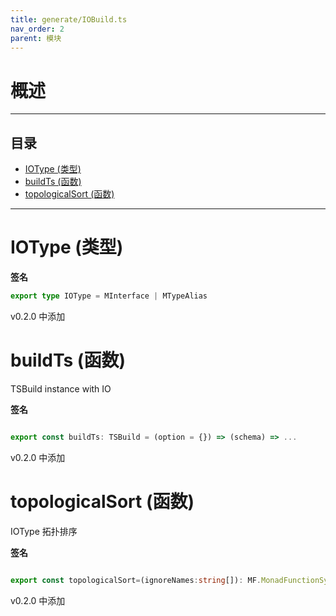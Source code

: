 ```yaml
---
title: generate/IOBuild.ts
nav_order: 2
parent: 模块
---
```


# 概述

---

<h2 class="text-delta">目录</h2>

- [IOType (类型)](#iotype-%E7%B1%BB%E5%9E%8B)
- [buildTs (函数)](#buildts-%E5%87%BD%E6%95%B0)
- [topologicalSort (函数)](#topologicalsort-%E5%87%BD%E6%95%B0)

---

# IOType (类型)

**签名**

```ts
export type IOType = MInterface | MTypeAlias
```

v0.2.0 中添加

# buildTs (函数)

TSBuild instance with IO

**签名**

```ts

export const buildTs: TSBuild = (option = {}) => (schema) => ...

```

v0.2.0 中添加

# topologicalSort (函数)

IOType 拓扑排序

**签名**

```ts

export const topologicalSort=(ignoreNames:string[]): MF.MonadFunctionSync<MModule, Array<IOType>> => (a) => ...

```

v0.2.0 中添加
